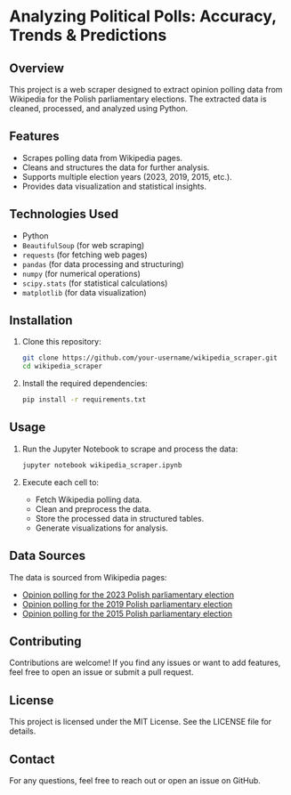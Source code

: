 # Analyzing Political Polls: Accuracy, Trends & Predictions

## Overview
This project is a web scraper designed to extract opinion polling data from Wikipedia for the Polish parliamentary elections. The extracted data is cleaned, processed, and analyzed using Python.

## Features
- Scrapes polling data from Wikipedia pages.
- Cleans and structures the data for further analysis.
- Supports multiple election years (2023, 2019, 2015, etc.).
- Provides data visualization and statistical insights.

## Technologies Used
- Python
- `BeautifulSoup` (for web scraping)
- `requests` (for fetching web pages)
- `pandas` (for data processing and structuring)
- `numpy` (for numerical operations)
- `scipy.stats` (for statistical calculations)
- `matplotlib` (for data visualization)

## Installation

1. Clone this repository:
   ```sh
   git clone https://github.com/your-username/wikipedia_scraper.git
   cd wikipedia_scraper
   ```

2. Install the required dependencies:
   ```sh
   pip install -r requirements.txt
   ```

## Usage

1. Run the Jupyter Notebook to scrape and process the data:
   ```sh
   jupyter notebook wikipedia_scraper.ipynb
   ```

2. Execute each cell to:
   - Fetch Wikipedia polling data.
   - Clean and preprocess the data.
   - Store the processed data in structured tables.
   - Generate visualizations for analysis.

## Data Sources
The data is sourced from Wikipedia pages:
- [Opinion polling for the 2023 Polish parliamentary election](https://en.wikipedia.org/wiki/Opinion_polling_for_the_2023_Polish_parliamentary_election)
- [Opinion polling for the 2019 Polish parliamentary election](https://en.wikipedia.org/wiki/Opinion_polling_for_the_2019_Polish_parliamentary_election)
- [Opinion polling for the 2015 Polish parliamentary election](https://en.wikipedia.org/wiki/Opinion_polling_for_the_2015_Polish_parliamentary_election)

## Contributing
Contributions are welcome! If you find any issues or want to add features, feel free to open an issue or submit a pull request.

## License
This project is licensed under the MIT License. See the LICENSE file for details.

## Contact
For any questions, feel free to reach out or open an issue on GitHub.

